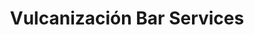 ---
title: "Vulcanización Bar Services"
url: /villa-alemana/vulcanizacion-bar-services/
shop: reparación de automóviles
---